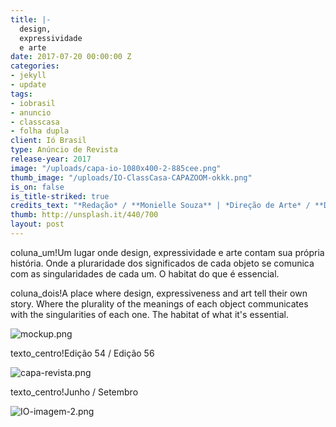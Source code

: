 ```yaml
---
title: |-
  design,
  expressividade
  e arte
date: 2017-07-20 00:00:00 Z
categories:
- jekyll
- update
tags:
- iobrasil
- anuncio
- classcasa
- folha dupla
client: Ió Brasil
type: Anúncio de Revista
release-year: 2017
image: "/uploads/capa-io-1080x400-2-885cee.png"
thumb_image: "/uploads/IO-ClassCasa-CAPAZOOM-okkk.png"
is_on: false
is_title-striked: true
credits_text: "*Redação* / **Monielle Souza** | *Direção de Arte* / **Duda Nev**"
thumb: http://unsplash.it/440/700
layout: post
---
```


coluna_um!Um lugar onde design, expressividade e arte contam sua própria história. Onde a pluraridade dos significados de cada objeto se comunica com as singularidades de cada um. O habitat do que é essencial.

coluna_dois!A place where design, expressiveness and art tell their own story. Where the plurality of the meanings of each object communicates with the singularities of each one. The habitat of what
it's essential.

![mockup.png](/uploads/mockup.png)

texto_centro!Edição 54 / Edição 56

![capa-revista.png](/uploads/capa-revista.png)

texto_centro!Junho / Setembro

![IO-imagem-2.png](/uploads/IO-imagem-2.png)